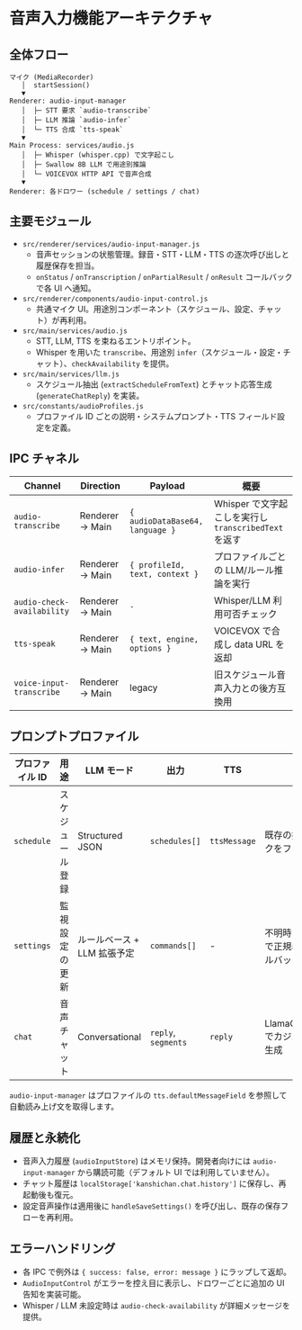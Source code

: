# 音声入力機能アーキテクチャ

## 全体フロー
```
マイク (MediaRecorder)
   │  startSession()
   ▼
Renderer: audio-input-manager
   │  ├─ STT 要求 `audio-transcribe`
   │  ├─ LLM 推論 `audio-infer`
   │  └─ TTS 合成 `tts-speak`
   ▼
Main Process: services/audio.js
   │  ├─ Whisper (whisper.cpp) で文字起こし
   │  ├─ Swallow 8B LLM で用途別推論
   │  └─ VOICEVOX HTTP API で音声合成
   ▼
Renderer: 各ドロワー (schedule / settings / chat)
```

## 主要モジュール
- `src/renderer/services/audio-input-manager.js`
  - 音声セッションの状態管理。録音・STT・LLM・TTS の逐次呼び出しと履歴保存を担当。
  - `onStatus` / `onTranscription` / `onPartialResult` / `onResult` コールバックで各 UI へ通知。
- `src/renderer/components/audio-input-control.js`
  - 共通マイク UI。用途別コンポーネント（スケジュール、設定、チャット）が再利用。
- `src/main/services/audio.js`
  - STT, LLM, TTS を束ねるエントリポイント。
  - Whisper を用いた `transcribe`、用途別 `infer`（スケジュール・設定・チャット）、`checkAvailability` を提供。
- `src/main/services/llm.js`
  - スケジュール抽出 (`extractScheduleFromText`) とチャット応答生成 (`generateChatReply`) を実装。
- `src/constants/audioProfiles.js`
  - プロファイル ID ごとの説明・システムプロンプト・TTS フィールド設定を定義。

## IPC チャネル
| Channel | Direction | Payload | 概要 |
| --- | --- | --- | --- |
| `audio-transcribe` | Renderer → Main | `{ audioDataBase64, language }` | Whisper で文字起こしを実行し `transcribedText` を返す |
| `audio-infer` | Renderer → Main | `{ profileId, text, context }` | プロファイルごとの LLM/ルール推論を実行 |
| `audio-check-availability` | Renderer → Main | `-` | Whisper/LLM 利用可否チェック |
| `tts-speak` | Renderer → Main | `{ text, engine, options }` | VOICEVOX で合成し data URL を返却 |
| `voice-input-transcribe` | Renderer → Main | legacy | 旧スケジュール音声入力との後方互換用 |

## プロンプトプロファイル
| プロファイル ID | 用途 | LLM モード | 出力 | TTS | 備考 |
| --- | --- | --- | --- | --- | --- |
| `schedule` | スケジュール登録 | Structured JSON | `schedules[]` | `ttsMessage` | 既存の抽出ロジックをファクト化 |
| `settings` | 監視設定の更新 | ルールベース + LLM 拡張予定 | `commands[]` | - | 不明時はレンダラで正規表現フォールバック |
| `chat` | 音声チャット | Conversational | `reply`, `segments` | `reply` | LlamaChatSession でカジュアル文を生成 |

`audio-input-manager` はプロファイルの `tts.defaultMessageField` を参照して自動読み上げ文を取得します。

## 履歴と永続化
- 音声入力履歴 (`audioInputStore`) はメモリ保持。開発者向けには `audio-input-manager` から購読可能（デフォルト UI では利用していません）。
- チャット履歴は `localStorage['kanshichan.chat.history']` に保存し、再起動後も復元。
- 設定音声操作は適用後に `handleSaveSettings()` を呼び出し、既存の保存フローを再利用。

## エラーハンドリング
- 各 IPC で例外は `{ success: false, error: message }` にラップして返却。
- `AudioInputControl` がエラーを控え目に表示し、ドロワーごとに追加の UI 告知を実装可能。
- Whisper / LLM 未設定時は `audio-check-availability` が詳細メッセージを提供。
